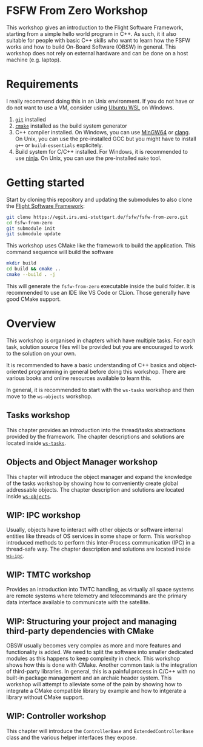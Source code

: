FSFW From Zero Workshop
=======

This workshop gives an introduction to the Flight Software Framework,
starting from a simple hello world program in C++. As such, it it also suitable
for people with basic C++ skills who want to learn how the FSFW works and how to build
On-Board Software (OBSW) in general. This workshop does not rely on external hardware
and can be done on a host machine (e.g. laptop).

# Requirements

I really recommend doing this in an Unix environment. If you do not have
or do not want to use a VM, consider using [Ubuntu WSL](https://ubuntu.com/wsl) on Windows.

1. [`git`](https://git-scm.com/) installed
2. [`cmake`](https://cmake.org/) installed as the build system generator
3. C++ compiler installed. On Windows, you can use [MinGW64](https://www.msys2.org/) or
   [clang](https://releases.llvm.org/download.html). On Unix, you can use the pre-installed GCC
   but you might have to install `g++` or `build-essentials` explicitely.
4. Build system for C/C++ installed. For Windows, it is recommended to use [ninja](https://ninja-build.org/).
   On Unix, you can use the pre-installed `make` tool.

# Getting started

Start by cloning this repository and updating the submodules to also clone
the [Flight Software Framework](https://egit.irs.uni-stuttgart.de/fsfw):

```sh
git clone https://egit.irs.uni-stuttgart.de/fsfw/fsfw-from-zero.git
cd fsfw-from-zero
git submodule init
git submodule update
```

This workshop uses CMake like the framework to build the application.
This command sequence will build the software

```sh
mkdir build
cd build && cmake ..
cmake --build . -j
```

This will generate the `fsfw-from-zero` executable inside the build folder.
It is recommended to use an IDE like VS Code or CLion. Those generally have good
CMake support.

# Overview

This workshop is organised in chapters which have multiple tasks. For each task, solution source
files will be provided but you are encouraged to work to the solution on your own.

It is recommended to have a basic understanding of C++ basics and object-oriented programming
in general before doing this workshop. There are various books and online resources available to
learn this.

In general, it is recommended to start with the `ws-tasks` workshop and then move to the
`ws-objects` workshop.

## Tasks workshop

This chapter provides an introduction into the thread/tasks abstractions provided by the framework.
The chapter descriptions and solutions are located inside
[`ws-tasks`](https://egit.irs.uni-stuttgart.de/fsfw/fsfw-from-zero/src/branch/main/ws-tasks).

## Objects and Object Manager workshop

This chapter will introduce the object manager and expand the knowledge of the tasks workshop
by showing how to conveniently create global addressable objects. The chapter description and
solutions are located inside [`ws-objects`](https://egit.irs.uni-stuttgart.de/fsfw/fsfw-from-zero/src/branch/main/ws-objects).

## WIP: IPC workshop

Usually, objects have to interact with other objects or software internal entities like
threads of OS services in some shape or form. This workshop introduced methods to perform
this Inter-Process communication (IPC) in a thread-safe way. The chapter description
and solutions are located inside [`ws-ipc`](https://egit.irs.uni-stuttgart.de/fsfw/fsfw-from-zero/src/branch/main/ws-ipc).

## WIP: TMTC workshop

Provides an introduction into TMTC handling, as virtually all space systems are remote systems
where telemetry and telecommands are the primary data interface available to communicate with the
satellite.

## WIP: Structuring your project and managing third-party dependencies with CMake

OBSW usually becomes very complex as more and more features and functionality is added.
We need to split the software into smaller dedicated modules as this happens to keep complexity
in check. This workshop shows how this is done with CMake. Another common
task is the integration of third-party libraries. In general, this is a painful process
in C/C++ with no built-in package management and an archaic header system. This workshop
will attempt to alleviate some of the pain by showing how to integrate a CMake compatible library
by example and how to intgerate a library without CMake support.


## WIP: Controller workshop

This chapter will introduce the `ControllerBase` and `ExtendedControllerBase` class
and the various helper interfaces they expose.
